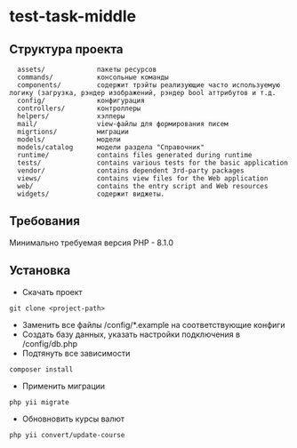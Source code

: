 # test-task-middle

Структура проекта
-------------------

      assets/             пакеты ресурсов  
      commands/           консольные команды
      components/         содержит трэйты реализующие часто используемую логику (загрузка, рэндер изображений, рэндер bool аттрибутов и т.д.
      config/             конфигурация
      controllers/        контроллеры
      helpers/            хэлперы  
      mail/               view-файлы для формирования писем
      migrtions/          миграции
      models/             модели
      models/catalog      модели раздела "Справочник"
      runtime/            contains files generated during runtime
      tests/              contains various tests for the basic application
      vendor/             contains dependent 3rd-party packages
      views/              contains view files for the Web application
      web/                contains the entry script and Web resources
      widgets/            содержит виджеты.



Требования
------------
Минимально требуемая версия PHP - 8.1.0

**Установка**
------------
- Скачать проект
~~~
git clone <project-path>
~~~
- Заменить все файлы /config/*.example на соответствующие конфиги
- Создать базу данных, указать настройки подключения в /config/db.php
- Подтянуть все зависимости 
~~~
composer install
~~~
- Применить миграции
~~~
php yii migrate
~~~
- Обновновить курсы валют
~~~
php yii convert/update-course
